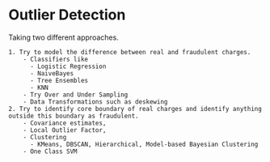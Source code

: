 # Outlier Detection

Taking two different approaches.

    1. Try to model the difference between real and fraudulent charges.
        - Classifiers like
          - Logistic Regression
          - NaiveBayes
          - Tree Ensembles
          - KNN
        - Try Over and Under Sampling
        - Data Transformations such as deskewing
    2. Try to identify core boundary of real charges and identify anything outside this boundary as fraudulent.
        - Covariance estimates,
        - Local Outlier Factor,
        - Clustering
          - KMeans, DBSCAN, Hierarchical, Model-based Bayesian Clustering
        - One Class SVM
